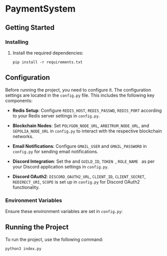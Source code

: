 # PaymentSystem

## Getting Started

### Installing


1. Install the required dependencies:
   
   ```
   pip install -r requirements.txt
   ```

## Configuration

Before running the project, you need to configure it. The configuration settings are located in the `config.py` file. This includes the following key components:

- **Redis Setup**: Configure `REDIS_HOST`, `REDIS_PASSWD`, `REDIS_PORT` according to your Redis server settings in `config.py`.

- **Blockchain Nodes**: Set `POLYGON_NODE_URL`, `ARBITRUM_NODE_URL`, and `SEPOLIA_NODE_URL` in `config.py` to interact with the respective blockchain networks.

- **Email Notifications**: Configure `GMAIL_USER` and `GMAIL_PASSWORD` in `config.py` for sending email notifications.

- **Discord Integration**: Set the  and `GUILD_ID`, `TOKEN `, `ROLE_NAME `  as per your Discord application settings in `config.py`.

- **Discord OAuth2**: `DISCORD_OAUTH2_URL`, `CLIENT_ID`, `CLIENT_SECRET`, `REDIRECT_URI`, `SCOPE` is set up in `config.py` for Discord OAuth2 functionality.

### Environment Variables

Ensure these environment variables are set in `config.py`:


## Running the Project

To run the project, use the following command:

```
python3 index.py
```
